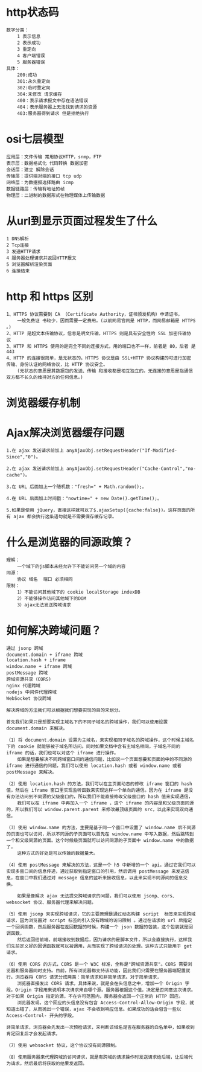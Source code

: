 <!--
 * @Author: Mr.xie
 * @Date: 2021-07-15 08:47:00
 * @LastEditTime: 2021-08-09 10:34:22
 * @LastEditors: Mr.xie
 * @Description: 
 * @FilePath: /homeWork/浏览器相关/http.md
 * 可以输入预定的版权声明、个性签名、空行等
-->


# http状态码 
    数字分类：
        1 表示信息
        2 表示成功
        3 重定向
        4 客户端错误
        5 服务器错误
    具体：
        200:成功
        301:永久重定向
        302:临时重定向
        304:未修改 请求缓存
        400：表示请求报文中存在语法错误
        404：表示服务器上无法找到请求的资源
        403:服务器得到请求 但是拒绝执行
# osi七层模型
    应用层：文件传输 常用协议HTTP，snmp，FTP
    表示层：数据格式化 代码转换 数据加密
    会话层：建立 解除会话
    传输层：提供端对端的接口 tcp udp
    网络层：为数据报选择路由 icmp
    数据链路层：传输有地址的帧
    物理层：二进制的数据形式在物理媒体上传输数据

# 从url到显示页面过程发生了什么
    1 DNS解析
    2 Tcp连接
    3 发送HTTP请求
    4 服务器处理请求并返回HTTP报文
    5 浏览器解析渲染页面
    6 连接结束

# http 和 https 区别
    1、HTTPS 协议需要到 CA （Certificate Authority，证书颁发机构）申请证书，
        一般免费证 书较少，因而需要一定费用。(以前网易官网是 HTTP，而网易邮箱是 HTTPS 。) 
    2、HTTP 是超文本传输协议，信息是明文传输，HTTPS 则是具有安全性的 SSL 加密传输协 议
    3、HTTP 和 HTTPS 使用的是完全不同的连接方式，用的端口也不一样，前者是 80，后者 是 443 
    4、HTTP 的连接很简单，是无状态的。HTTPS 协议是由 SSL+HTTP 协议构建的可进行加密 传输、身份认证的网络协议，比 HTTP 协议安全。
        (无状态的意思是其数据包的发送、传输 和接收都是相互独立的。无连接的意思是指通信双方都不长久的维持对方的任何信息。)

# 浏览器缓存机制
    

# Ajax解决浏览器缓存问题
    1.在 ajax 发送请求前加上 anyAjaxObj.setRequestHeader("If-Modified-Since","0")。

    2.在 ajax 发送请求前加上 anyAjaxObj.setRequestHeader("Cache-Control","no-cache")。

    3.在 URL 后面加上一个随机数："fresh=" + Math.random();。

    4.在 URL 后面加上时间戳："nowtime=" + new Date().getTime();。

    5.如果是使用 jQuery，直接这样就可以了$.ajaxSetup({cache:false})。这样页面的所有 ajax 都会执行这条语句就是不需要保存缓存记录。

# 什么是浏览器的同源政策？
    理解：
        一个域下的js脚本未经允许下不能访问另一个域的内容
    同源：
        协议 域名  端口 必须相同 
    限制：
        1）不能访问其他域下的 cookie localStorage indexDB
        2）不能够操作访问其他域下的DOM
        3）ajax无法发送跨域请求

# 如何解决跨域问题？
    通过 jsonp 跨域
    document.domain + iframe 跨域
    location.hash + iframe
    window.name + iframe 跨域
    postMessage 跨域
    跨域资源共享（CORS)
    nginx 代理跨域
    nodejs 中间件代理跨域
    WebSocket 协议跨域

    解决跨域的方法我们可以根据我们想要实现的目的来划分。

    首先我们如果只是想要实现主域名下的不同子域名的跨域操作，我们可以使用设置 document.domain 来解决。

    （1）将 document.domain 设置为主域名，来实现相同子域名的跨域操作，这个时候主域名下的 cookie 就能够被子域名所访问。同时如果文档中含有主域名相同，子域名不同的 iframe 的话，我们也可以对这个 iframe 进行操作。
		如果是想要解决不同跨域窗口间的通信问题，比如说一个页面想要和页面的中的不同源的 iframe 进行通信的问题，我们可以使用 location.hash 或者 window.name 或者 postMessage 来解决。

    （2）使用 location.hash 的方法，我们可以在主页面动态的修改 iframe 窗口的 hash 值，然后在 iframe 窗口里实现监听函数来实现这样一个单向的通信。因为在 iframe 是没有办法访问到不同源的父级窗口的，所以我们不能直接修改父级窗口的 hash 值来实现通信，
		我们可以在 iframe 中再加入一个 iframe ，这个 iframe 的内容是和父级页面同源的，所以我们可以 window.parent.parent 来修改最顶级页面的 src，以此来实现双向通信。

    （3）使用 window.name 的方法，主要是基于同一个窗口中设置了 window.name 后不同源的页面也可以访问，所以不同源的子页面可以首先在 window.name 中写入数据，然后跳转到一个和父级同源的页面。这个时候级页面就可以访问同源的子页面中 window.name 中的数据了，
		这种方式的好处是可以传输的数据量大。

    （4）使用 postMessage 来解决的方法，这是一个 h5 中新增的一个 api。通过它我们可以实现多窗口间的信息传递，通过获取到指定窗口的引用，然后调用 postMessage 来发送信息，在窗口中我们通过对 message 信息的监听来接收信息，以此来实现不同源间的信息交换。

		如果是像解决 ajax 无法提交跨域请求的问题，我们可以使用 jsonp、cors、websocket 协议、服务器代理来解决问题。

    （5）使用 jsonp 来实现跨域请求，它的主要原理是通过动态构建 script  标签来实现跨域请求，因为浏览器对 script 标签的引入没有跨域的访问限制 。通过在请求的 url 后指定一个回调函数，然后服务器在返回数据的时候，构建一个 json 数据的包装，这个包装就是回调函数，
		然后返回给前端，前端接收到数据后，因为请求的是脚本文件，所以会直接执行，这样我们先前定义好的回调函数就可以被调用，从而实现了跨域请求的处理。这种方式只能用于 get 请求。

    （6）使用 CORS 的方式，CORS 是一个 W3C 标准，全称是"跨域资源共享"。CORS 需要浏览器和服务器同时支持。目前，所有浏览器都支持该功能，因此我们只需要在服务器端配置就行。浏览器将 CORS 请求分成两类：简单请求和非简单请求。对于简单请求，
		浏览器直接发出 CORS 请求。具体来说，就是会在头信息之中，增加一个 Origin 字段。Origin 字段用来说明本次请求来自哪个源。服务器根据这个值，决定是否同意这次请求。对于如果 Origin 指定的源，不在许可范围内，服务器会返回一个正常的 HTTP 回应。
		浏览器发现，这个回应的头信息没有包含 Access-Control-Allow-Origin 字段，就知道出错了，从而抛出一个错误，ajax 不会收到响应信息。如果成功的话会包含一些以 Access-Control- 开头的字段。

    非简单请求，浏览器会先发出一次预检请求，来判断该域名是否在服务器的白名单中，如果收到肯定回复后才会发起请求。

    （7）使用 websocket 协议，这个协议没有同源限制。

    （8）使用服务器来代理跨域的访问请求，就是有跨域的请求操作时发送请求给后端，让后端代为请求，然后最后将获取的结果发返回。
# 